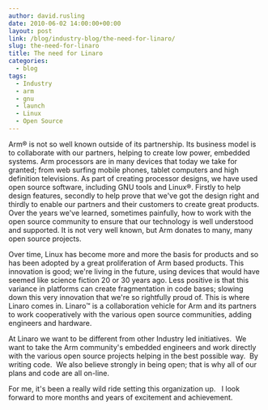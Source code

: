 ```yaml
---
author: david.rusling
date: 2010-06-02 14:00:00+00:00
layout: post
link: /blog/industry-blog/the-need-for-linaro/
slug: the-need-for-linaro
title: The need for Linaro
categories:
  - blog
tags:
  - Industry
  - arm
  - gnu
  - launch
  - Linux
  - Open Source
---
```


Arm® is not so well known outside of its partnership. Its business model is to collaborate with our partners, helping to create low power, embedded systems. Arm processors are in many devices that today we take for granted; from web surfing mobile phones, tablet computers and high definition televisions. As part of creating processor designs, we have used open source software, including GNU tools and Linux®. Firstly to help design features, secondly to help prove that we've got the design right and thirdly to enable our partners and their customers to create great products. Over the years we've learned, sometimes painfully, how to work with the open source community to ensure that our technology is well understood and supported. It is not very well known, but Arm donates to many, many open source projects.

Over time, Linux has become more and more the basis for products and so has been adopted by a great proliferation of Arm based products. This innovation is good; we're living in the future, using devices that would have seemed like science fiction 20 or 30 years ago. Less positive is that this variance in platforms can create fragmentation in code bases; slowing down this very innovation that we're so rightfully proud of. This is where Linaro comes in. Linaro™ is a collaboration vehicle for Arm and its partners to work cooperatively with the various open source communities, adding engineers and hardware.

At Linaro we want to be different from other Industry led initiatives.  We want to take the Arm community's embedded engineers and work directly with the various open source projects helping in the best possible way.  By writing code.  We also believe strongly in being open; that is why all of our plans and code are all on-line.

For me, it's been a really wild ride setting this organization up.   I look forward to more months and years of excitement and achievement.
